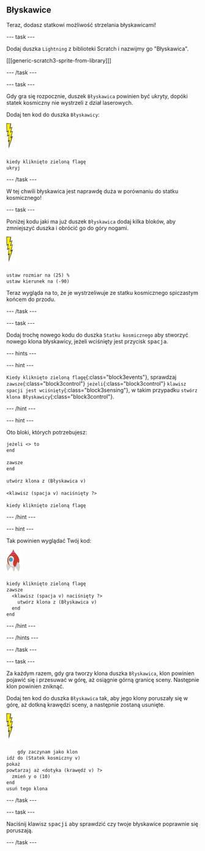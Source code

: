 ## Błyskawice

Teraz, dodasz statkowi możliwość strzelania błyskawicami!

--- task ---

Dodaj duszka `Lightning` z biblioteki Scratch i nazwijmy go "Błyskawica".

[[[generic-scratch3-sprite-from-library]]]

--- /task ---

--- task ---

Gdy gra się rozpocznie, duszek `Błyskawica` powinien być ukryty, dopóki statek kosmiczny nie wystrzeli z dział laserowych.

Dodaj ten kod do duszka `Błyskawicy`:

![duszek błyskawicy](images/lightning-sprite.png)

```blocks3
kiedy kliknięto zieloną flagę
ukryj
```

--- /task ---

W tej chwili błyskawica jest naprawdę duża w porównaniu do statku kosmicznego!

--- task ---

Poniżej kodu jaki ma już duszek `Błyskawica` dodaj kilka bloków, aby zmniejszyć duszka i obrócić go do góry nogami.

![duszek błyskawicy](images/lightning-sprite.png)

```blocks3
ustaw rozmiar na (25) %
ustaw kierunek na (-90)
```

Teraz wygląda na to, że je wystrzeliwuje ze statku kosmicznego spiczastym końcem do przodu.

--- /task ---

--- task ---

Dodaj trochę nowego kodu do duszka `Statku kosmicznego` aby stworzyć nowego klona błyskawicy, jeżeli wciśnięty jest przycisk <kbd>spacja</kbd>.

--- hints ---


--- hint ---

`Kiedy kliknięto zieloną flagę`{:class="block3events"}, sprawdzaj `zawsze`{:class="block3control"} `jeżeli`{:class="block3control"} `klawisz spacji jest wciśnięty`{:class="block3sensing"}, w takim przypadku `stwórz klona Błyskawicy`{:class="block3control"}.

--- /hint ---

--- hint ---

Oto bloki, których potrzebujesz:

```blocks3
jeżeli <> to
end

zawsze
end

utwórz klona z (Błyskawica v)

<klawisz (spacja v) naciśnięty ?>

kiedy kliknięto zieloną flagę
```

--- /hint ---

--- hint ---

Tak powinien wyglądać Twój kod:

![duszek rakiety](images/rocket-sprite.png)

```blocks3
kiedy kliknięto zieloną flagę
zawsze 
  <klawisz (spacja v) naciśnięty ?> 
    utwórz klona z (Błyskawica v)
  end
end
```

--- /hint ---

--- /hints ---

--- /task ---

--- task ---

Za każdym razem, gdy gra tworzy klona duszka `Błyskawica`, klon powinien pojawić się i przesuwać w górę, aż osiągnie górną granicę sceny. Następnie klon powinien zniknąć.

Dodaj ten kod do duszka `Błyskawica` tak, aby jego klony poruszały się w górę, aż dotkną krawędzi sceny, a następnie zostaną usunięte.

![duszek błyskawicy](images/lightning-sprite.png)

```blocks3
    gdy zaczynam jako klon
idź do (Statek kosmiczny v)
pokaż
powtarzaj aż <dotyka (krawędź v) ?> 
  zmień y o (10)
end
usuń tego klona
```

--- /task ---

--- task ---

Naciśnij klawisz <kbd>spacji</kbd> aby sprawdzić czy twoje błyskawice poprawnie się poruszają.

--- /task ---